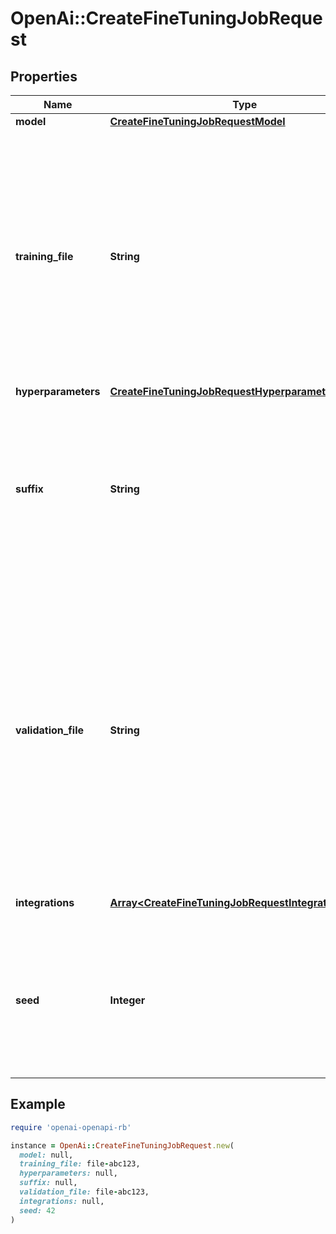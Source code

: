 # OpenAi::CreateFineTuningJobRequest

## Properties

| Name | Type | Description | Notes |
| ---- | ---- | ----------- | ----- |
| **model** | [**CreateFineTuningJobRequestModel**](CreateFineTuningJobRequestModel.md) |  |  |
| **training_file** | **String** | The ID of an uploaded file that contains training data.  See [upload file](/docs/api-reference/files/create) for how to upload a file.  Your dataset must be formatted as a JSONL file. Additionally, you must upload your file with the purpose &#x60;fine-tune&#x60;.  The contents of the file should differ depending on if the model uses the [chat](/docs/api-reference/fine-tuning/chat-input) or [completions](/docs/api-reference/fine-tuning/completions-input) format.  See the [fine-tuning guide](/docs/guides/fine-tuning) for more details.  |  |
| **hyperparameters** | [**CreateFineTuningJobRequestHyperparameters**](CreateFineTuningJobRequestHyperparameters.md) |  | [optional] |
| **suffix** | **String** | A string of up to 64 characters that will be added to your fine-tuned model name.  For example, a &#x60;suffix&#x60; of \&quot;custom-model-name\&quot; would produce a model name like &#x60;ft:gpt-4o-mini:openai:custom-model-name:7p4lURel&#x60;.  | [optional] |
| **validation_file** | **String** | The ID of an uploaded file that contains validation data.  If you provide this file, the data is used to generate validation metrics periodically during fine-tuning. These metrics can be viewed in the fine-tuning results file. The same data should not be present in both train and validation files.  Your dataset must be formatted as a JSONL file. You must upload your file with the purpose &#x60;fine-tune&#x60;.  See the [fine-tuning guide](/docs/guides/fine-tuning) for more details.  | [optional] |
| **integrations** | [**Array&lt;CreateFineTuningJobRequestIntegrationsInner&gt;**](CreateFineTuningJobRequestIntegrationsInner.md) | A list of integrations to enable for your fine-tuning job. | [optional] |
| **seed** | **Integer** | The seed controls the reproducibility of the job. Passing in the same seed and job parameters should produce the same results, but may differ in rare cases. If a seed is not specified, one will be generated for you.  | [optional] |

## Example

```ruby
require 'openai-openapi-rb'

instance = OpenAi::CreateFineTuningJobRequest.new(
  model: null,
  training_file: file-abc123,
  hyperparameters: null,
  suffix: null,
  validation_file: file-abc123,
  integrations: null,
  seed: 42
)
```

